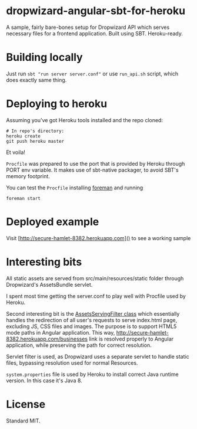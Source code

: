 # dropwizard-angular-sbt-for-heroku

A sample, fairly bare-bones setup for Dropwizard API which serves necessary files for a frontend application. Built using SBT. Heroku-ready.

# Building locally

Just run `sbt "run server server.conf"` or use `run_api.sh` script, which does exactly same thing.

# Deploying to heroku

Assuming you've got Heroku tools installed and the repo cloned:

    # In repo's directory:
    heroku create
    git push heroku master

Et voila!

`Procfile` was prepared to use the port that is provided by Heroku through PORT env variable. 
It makes use of sbt-native packager, to avoid SBT's memory footprint. 

You can test the `Procfile` installing [foreman](https://rubygems.org/gems/foreman) and running 

    foreman start  

# Deployed example

Visit [http://secure-hamlet-8382.herokuapp.com]() to see a working sample

# Interesting bits

All static assets are served from src/main/resources/static folder through Dropwizard's AssetsBundle servlet.

I spent most time getting the server.conf to play well with Procfile used by Heroku.

Second interesting bit is the [AssetsServingFilter class](https://github.com/tomaszj/dropwizard-angular-sbt-for-heroku/blob/master/src/main/java/org/tomaszjaneczko/testpoc/api/AssetsServingFilter.java)
 which essentially handles the redirection of all user's requests to serve index.html page, excluding JS, CSS files and images.
 The purpose is to support HTML5 mode paths in Angular application. This way, http://secure-hamlet-8382.herokuapp.com/businesses
 link is resolved properly to Angular application, while preserving the path for correct resolution.

Servlet filter is used, as Dropwizard uses a separate servlet to handle static files, bypassing resolution used for normal Resources.

`system.properties` file is used by Heroku to install correct Java runtime version. In this case it's Java 8.

# License

Standard MIT.
